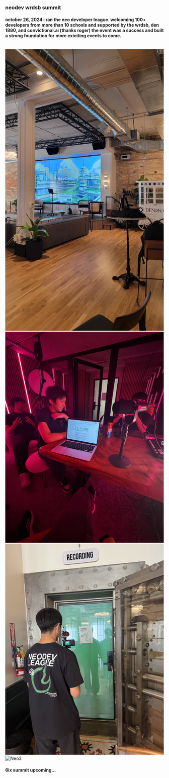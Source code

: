 ### neodev wrdsb summit

#### october 26, 2024 i ran the neo developer league. welcoming 100+ developers from more than 10 schools and supported by the wrdsb, den 1880, and convictional.ai (thanks roger) the event was a success and built a strong foundation for more exiciting events to come.

<br/> 

<img src="../images/neodev/neo1.jpg" alt="Neo1">

<img src="../images/neodev/neo2.jpeg" alt="Neo2">

<img src="../images/neodev/neo4.jpeg" alt="Neo4">

<img src="../images/neodev/neo3.jpg" alt="Neo3">

#### 6ix summit upcoming...



